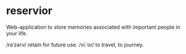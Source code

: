 # reservior

Web-application to store memories associated with important people in your life.

/rəˈzərv/ retain for future use.
/vi.ˈoɾ/ to travel, to journey.
